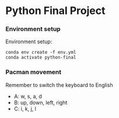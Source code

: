 # Python Final Project

### Environment setup
Environment setup:
```
conda env create -f env.yml
conda activate python-final
```
### Pacman movement
Remember to switch the keyboard to English
- A: w, s, a, d
- B: up, down, left, right
- C: i, k, j, l




        